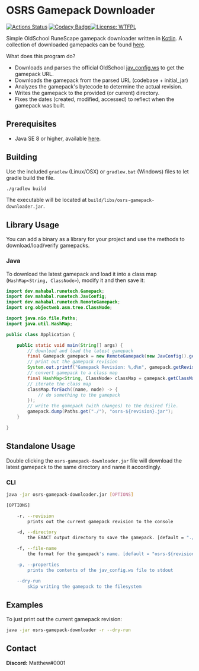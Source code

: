 # OSRS Gamepack Downloader 
[![Actions Status](https://github.com/runetech/osrs-gamepack-downloader/workflows/Release%20Binary/badge.svg)](https://github.com/runetech/osrs-gamepack-downloader/actions) [![Codacy Badge](https://api.codacy.com/project/badge/Grade/8d6c1deeb57847b4a79f5652eb0ce06c)](https://www.codacy.com/gh/runetech/osrs-gamepack-downloader?utm_source=github.com&amp;utm_medium=referral&amp;utm_content=runetech/osrs-gamepack-downloader&amp;utm_campaign=Badge_Grade)[![License: WTFPL](https://img.shields.io/badge/License-WTFPL-brightgreen.svg)](http://www.wtfpl.net/about/)

Simple OldSchool RuneScape gamepack downloader written in [Kotlin](https://kotlinlang.org). A collection of
downloaded gamepacks can be found [here](https://github.com/runetech/osrs-gamepacks/).

What does this program do?

- Downloads and parses the official OldSchool [jav_config.ws](https://oldschool.runescape.com/jav_config.ws) to get the gamepack URL.
- Downloads the gamepack from the parsed  URL (codebase + initial_jar)
- Analyzes the gamepack's bytecode to determine the actual revision.
- Writes the gamepack to the provided (or current) directory.
- Fixes the dates (created, modified, accessed) to reflect when the gamepack was built.

## Prerequisites

- Java SE 8 or higher, available [here](https://oracle.com/technetwork/java/javase/overview/index.html).

## Building

Use the included `gradlew` (Linux/OSX) or `gradlew.bat` (Windows) files to let gradle build the file.

```bash
./gradlew build
```

The executable will be located at `build/libs/osrs-gamepack-downloader.jar`.

## Library Usage

You can add a binary as a library for your project and use the methods to download/load/verify gamepacks. 

### Java

To download the latest gamepack and load it into a class map (`HashMap<String, ClassNode>`), modify it and then save it:

```java
import dev.mahabal.runetech.Gamepack;
import dev.mahabal.runetech.JavConfig;
import dev.mahabal.runetech.RemoteGamepack;
import org.objectweb.asm.tree.ClassNode;

import java.nio.file.Paths;
import java.util.HashMap;

public class Application {

    public static void main(String[] args) {
        // download and load the latest gamepack
        final Gamepack gamepack = new RemoteGamepack(new JavConfig().getProperties());
        // print out the gamepack revision
        System.out.printf("Gamepack Revision: %,d%n", gamepack.getRevision());
        // convert gamepack to a class map
        final HashMap<String, ClassNode> classMap = gamepack.getClassMap();
        // iterate the class map
        classMap.forEach((name, node) -> {
            // do something to the gamepack
        });
        // write the gamepack (with changes) to the desired file.
        gamepack.dump(Paths.get("./"), "osrs-${revision}.jar");
    }

}
```

## Standalone Usage

Double clicking the `osrs-gamepack-downloader.jar` file will download the latest
gamepack to the same directory and name it accordingly.

### CLI

```bash
java -jar osrs-gamepack-downloader.jar [OPTIONS]
```

```bash
[OPTIONS]

    -r. --revision
        prints out the current gamepack revision to the console

    -d, --directory
        the EXACT output directory to save the gamepack. [default = "./"]

    -f, --file-name
        the format for the gamepack's name. [default = "osrs-${revision}.jar"]

    -p, --properties
        prints the contents of the jav_config.ws file to stdout

    --dry-run
        skip writing the gamepack to the filesystem

```

## Examples

To just print out the current gamepack revision:

```bash
java -jar osrs-gamepack-downloader -r --dry-run
```

## Contact

**Discord:** Matthew#0001
